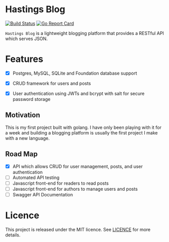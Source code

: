 # Hastings Blog
[![Build Status](https://travis-ci.org/tghastings/blog.svg?branch=master)](https://travis-ci.org/tghastings/blog) [![Go Report Card](https://goreportcard.com/badge/github.com/tghastings/blog)](https://goreportcard.com/report/github.com/tghastings/blog) 


`Hastings Blog` is a lightweight blogging platform that provides a RESTful API which serves JSON.

# Features
* [x] Postgres, MySQL, SQLite and Foundation database support
* [x] CRUD framework for users and posts
* [x] User authentication using JWTs and bcrypt with salt for secure password storage


## Motivation
This is my first project built with golang. I have only been playing with it for a week and building a blogging platform is usually the first project I make with a new language.

## Road Map
* [x] API which allows CRUD for user management, posts, and user authentication
* [ ] Automated API testing
* [ ] Javascript front-end for readers to read posts
* [ ] Javascript front-end for authors to manage users and posts
* [ ] Swagger API Documentation

# Licence

This project is released under the MIT licence. See [LICENCE](LICENCE) for more details.
